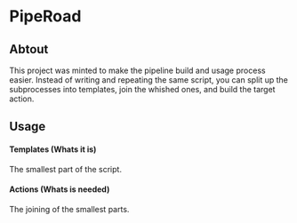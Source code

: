 # PipeRoad

## Abtout

This project was minted to make the pipeline build and usage process easier. Instead of writing and repeating the same script, you can split up the subprocesses into templates, join the whished ones, and build the target action.

## Usage

#### Templates (Whats it is)

The smallest part of the script.

#### Actions (Whats is needed)

The joining of the smallest parts.

